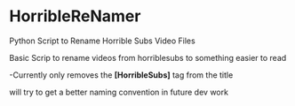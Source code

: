 # HorribleReNamer
Python Script to Rename Horrible Subs Video Files



Basic Scrip to rename videos from horriblesubs to something easier to read

-Currently only removes the __[HorribleSubs]__ tag from the title


will try to get a better naming  convention in future dev work
